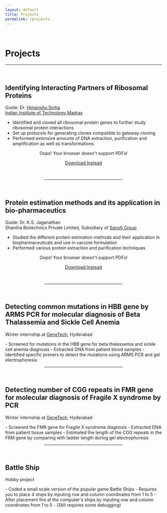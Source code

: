 ```yaml
---
layout: default
title: Projects
permalink: /projects
---
```

<p><br></p>

Projects
======

<hr style="height:2px;border-width:0;color:gray;background-color:gray">

<p><br></p>

**Identifying Interacting Partners of Ribosomal Proteins**
---------------

<p style="text-align: justify">
Guide: Dr. <a href="https://home.iitm.ac.in/sinha/people/himanshu_sinha.html">Himanshu Sinha</a>
<br>
<a href="https://www.iitm.ac.in/">Indian Institute of Technology Madras</a>
<br>
</p>

- Identified and cloned all ribosomal protein genes to further study ribosomal protein interactions
- Set up protocols for generating clones compatible to gateway cloning
- Performed extensive amounts of DNA extraction, purification and amplification as well as transformations

<center>
 <object data="/assets/Generation_of_RP_Variant_Clones_for_Yeast_2_Hybrid.pdf" type='application/pdf' width="800" height="1000">
    <p>Oops! Your browser doesn't support PDFs!</p>
    <p><a href="/assets/Generation_of_RP_Variant_Clones_for_Yeast_2_Hybrid.pdf">Download Instead</a></p>
  </object>
</center>

<br>

<hr style="width:50%; margin-left:25%">

<br>

**Protein estimation methods and its application in bio-pharmaceutics**
----------------
<p style="text-align: justify">
Guide: Dr. K.S. Jaganathan
<br>
Shantha Biotechnics Private Limited, Subsidiary of <a href="https://www.sanofi.in/">Sanofi Group</a>
<br>
</p>

- Studied the different protein estimation methods and their application in biopharmaceuticals and use in vaccine formulation
- Performed various protein extraction and purification techniques

<center>
 <object data="/assets/Protein_Estimation_Methods_Project.pdf" type='application/pdf' width="800" height="1000">
    <p>Oops! Your browser doesn't support PDFs!</p>
    <p><a href="/assets/Generation_of_RP_Variant_Clones_for_Yeast_2_Hybrid.pdf">Download Instead</a></p>
  </object>
</center>

<br>

<hr style="width:50%; margin-left:25%">

<br>

**Detecting common mutations in HBB gene by ARMS PCR for molecular diagnosis of Beta Thalassemia and Sickle Cell Anemia**
-----------------

<p style="text-align: justify">
Winter internship at <a href="https://genetech.co.in/">GeneTech</a>, Hyderabad
<br>
</p>
- Screened for mutations in the HBB gene for beta thalassemia and sickle cell anemia diagnosis
- Extracted DNA from patient blood samples
- Identified specific primers to detect the mutations using ARMS PCR and gel electrophoresis

<br>

<hr style="width:50%; margin-left:25%">

<br>

**Detecting number of CGG repeats in FMR gene for molecular diagnosis of Fragile X syndrome by PCR**
-----------------

<p style="text-align: justify">
Winter internship at <a href="https://genetech.co.in/">GeneTech</a>, Hyderabad
<br>
</p>
- Screened the FMR gene for Fragile X syndrome diagnosis
- Extracted DNA from patient tissue samples
- Estimated the length of the CGG repeats in the FRM gene by comparing with ladder length during gel electrophoresis

<br>

<hr style="width:50%; margin-left:25%">

<br>

**Battle Ship**
-----------------

<p style="text-align: justify">
Hobby project
<br>
</p>
- Coded a small scale version of the popular game Battle Ships
- Requires you to place 4 ships by inputing row and column coordinates from 1 to 5
- After placement fire at the computer's ships by inputing row and column coordinates from 1 to 5
- (Still requires some debugging)

<br>
